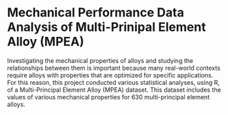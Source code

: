 # Mechanical Performance Data Analysis of Multi-Prinipal Element Alloy (MPEA)

Investigating the mechanical properties of alloys and studying the relationships between them is important because many real-world contexts require alloys with properties that are optimized for specific applications. For this reason, this project conducted various statistical analyses, using R, of a Multi-Principal Element Alloy (MPEA) dataset. This dataset includes the values of various mechanical properties for 630 multi-principal element alloys.
